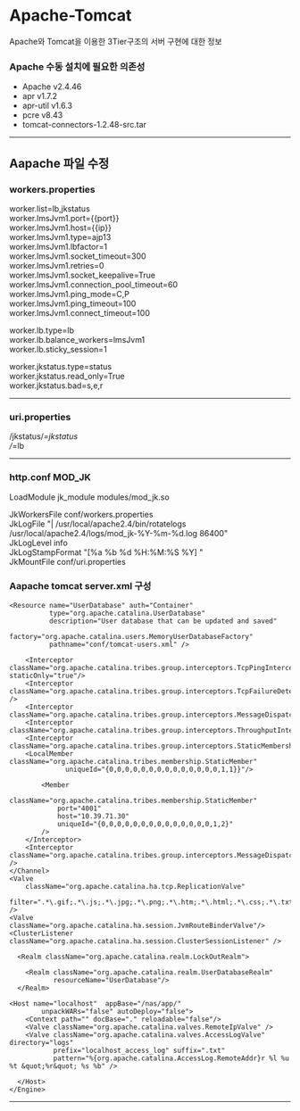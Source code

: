 # Apache-Tomcat
Apache와 Tomcat을 이용한 3Tier구조의 서버 구현에 대한 정보


### Apache 수동 설치에 필요한 의존성

- Apache v2.4.46
- apr v1.7.2
- apr-util v1.6.3
- pcre v8.43
- tomcat-connectors-1.2.48-src.tar

---

## Aapache 파일 수정

### workers.properties

worker.list=lb,jkstatus <br/>
worker.lmsJvm1.port={{port}} <br/>
worker.lmsJvm1.host={{ip}} <br/>
worker.lmsJvm1.type=ajp13 <br/>
worker.lmsJvm1.lbfactor=1 <br/>
worker.lmsJvm1.socket_timeout=300 <br/>
worker.lmsJvm1.retries=0 <br/>
worker.lmsJvm1.socket_keepalive=True <br/>
worker.lmsJvm1.connection_pool_timeout=60 <br/>
worker.lmsJvm1.ping_mode=C,P <br/>
worker.lmsJvm1.ping_timeout=100 <br/>
worker.lmsJvm1.connect_timeout=100 <br/>
 
worker.lb.type=lb <br/>
worker.lb.balance_workers=lmsJvm1 <br/>
worker.lb.sticky_session=1 <br/>

worker.jkstatus.type=status <br/>
worker.jkstatus.read_only=True <br/>
worker.jkstatus.bad=s,e,r <br/>

---
### uri.properties

/jkstatus/*=jkstatus <br/>
/*=lb <br/>

---
### http.conf MOD_JK

LoadModule jk_module modules/mod_jk.so <br/>

JkWorkersFile    conf/workers.properties <br/>
JkLogFile "| /usr/local/apache2.4/bin/rotatelogs /usr/local/apache2.4/logs/mod_jk-%Y-%m-%d.log 86400" <br/>
JkLogLevel info <br/> 
JkLogStampFormat "[%a %b %d %H:%M:%S %Y] " <br/>
JkMountFile      conf/uri.properties <br/>

### Aapache tomcat server.xml 구성
<?xml version="1.0" encoding="UTF-8"?>

<Server port="8004" shutdown="SHUTDOWN">
  <Listener className="org.apache.catalina.startup.VersionLoggerListener" />
  
  <Listener className="org.apache.catalina.core.AprLifecycleListener" SSLEngine="on" />
  <Listener className="org.apache.catalina.core.JreMemoryLeakPreventionListener" />
  <Listener className="org.apache.catalina.mbeans.GlobalResourcesLifecycleListener" />
  <Listener className="org.apache.catalina.core.ThreadLocalLeakPreventionListener" />

  
  <GlobalNamingResources>
    
    <Resource name="UserDatabase" auth="Container"
              type="org.apache.catalina.UserDatabase"
              description="User database that can be updated and saved"
              factory="org.apache.catalina.users.MemoryUserDatabaseFactory"
              pathname="conf/tomcat-users.xml" />
  </GlobalNamingResources>

  <Service name="Catalina">
	<Executor name="lmsThreadPool" namePrefix="lms-exec-" maxThreads="500" minSpareThreads="100"/>
    <Connector address="0.0.0.0" port="8009" executor="lmsThreadPool" protocol="AJP/1.3" redirectPort="8443" secretRequired="fale"/>
   
<Engine name="Catalina" defaultHost="localhost" jvmRoute="lmsJvm1">

<Cluster 
        channelSendOptions="8" 
        channelStartOptions="3" 
        className="org.apache.catalina.ha.tcp.SimpleTcpCluster">
    <Manager 
        className="org.apache.catalina.ha.session.DeltaManager" 
        expireSessionsOnShutdown="false" 
        notifyListenersOnReplication="true"
    />
    <Channel className="org.apache.catalina.tribes.group.GroupChannel">
        <Sender className="org.apache.catalina.tribes.transport.ReplicationTransmitter">
            <Transport className="org.apache.catalina.tribes.transport.nio.PooledParallelSender" />
        </Sender>
        <Receiver 
            address="10.39.71.30" 
            autoBind="0" 
            className="org.apache.catalina.tribes.transport.nio.NioReceiver" 
            maxThreads="6" 
            port="4000" 
            selectorTimeout="5000"
        /> 

        <Interceptor className="org.apache.catalina.tribes.group.interceptors.TcpPingInterceptor" staticOnly="true"/>
        <Interceptor className="org.apache.catalina.tribes.group.interceptors.TcpFailureDetector" />
        <Interceptor className="org.apache.catalina.tribes.group.interceptors.MessageDispatchInterceptor"/>
        <Interceptor className="org.apache.catalina.tribes.group.interceptors.ThroughputInterceptor"/>
        <Interceptor className="org.apache.catalina.tribes.group.interceptors.StaticMembershipInterceptor">
	    <LocalMember className="org.apache.catalina.tribes.membership.StaticMember"
                  uniqueId="{0,0,0,0,0,0,0,0,0,0,0,0,0,0,1,1}}"/>

            <Member 
                className="org.apache.catalina.tribes.membership.StaticMember" 
                port="4001" 
                host="10.39.71.30" 
                uniqueId="{0,0,0,0,0,0,0,0,0,0,0,0,0,0,1,2}" 
            />
        </Interceptor>
        <Interceptor className="org.apache.catalina.tribes.group.interceptors.MessageDispatchInterceptor" />
    </Channel>
    <Valve 
        className="org.apache.catalina.ha.tcp.ReplicationValve" 
        filter=".*\.gif;.*\.js;.*\.jpg;.*\.png;.*\.htm;.*\.html;.*\.css;.*\.txt;" 
    />
    <Valve className="org.apache.catalina.ha.session.JvmRouteBinderValve"/>
    <ClusterListener className="org.apache.catalina.ha.session.ClusterSessionListener" />
</Cluster>



		
     
      <Realm className="org.apache.catalina.realm.LockOutRealm">
        
        <Realm className="org.apache.catalina.realm.UserDatabaseRealm"
               resourceName="UserDatabase"/>
      </Realm>

	<Host name="localhost"  appBase="/nas/app/"
            unpackWARs="false" autoDeploy="false">
        <Context path="" docBase="." reloadable="false"/>
        <Valve className="org.apache.catalina.valves.RemoteIpValve" />
        <Valve className="org.apache.catalina.valves.AccessLogValve" directory="logs"
               prefix="localhost_access_log" suffix=".txt"
               pattern="%{org.apache.catalina.AccessLog.RemoteAddr}r %l %u %t &quot;%r&quot; %s %b" />

      </Host>
    </Engine>
  </Service>
</Server>

---


